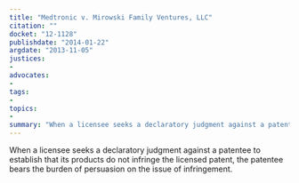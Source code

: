 ```yaml
---
title: "Medtronic v. Mirowski Family Ventures, LLC"
citation: ""
docket: "12-1128"
publishdate: "2014-01-22"
argdate: "2013-11-05"
justices:
- 
advocates:
- 
tags:
- 
topics:
- 
summary: "When a licensee seeks a declaratory judgment against a patentee to establish that its products do not infringe the licensed patent, the patentee bears the burden of persuasion on the issue of infringement."
---
```

When a licensee seeks a declaratory judgment against a patentee to establish that its products do not infringe the licensed patent, the patentee bears the burden of persuasion on the issue of infringement.

